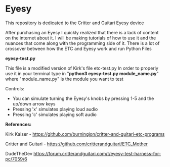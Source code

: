 # Eyesy
This repository is dedicated to the Critter and Guitari Eyesy device 

After purchasing an Eyesy I quickly realized that there is a lack of content on the internet about it. I will be making tutorials of how to use it and the nuances that come along with the programming side of it. There is a lot of crossover between how the ETC and Eyesy work and run Python Files


**eyesy-test.py** 

This file is a modified version of Kirk's file etc-test.py 
In order to properly use it in your terminal type in "**python3 eyesy-test.py module_name.py**" where "module_name.py" is the module you want to test


Controls: 
  - You can simulate turning the Eyesy's knobs by pressing 1-5 and the up/down arrow keys
  - Pressing 'x' simulates playing loud audio
  - Pressing 'c' simulates playing soft audio





**References:**

Kirk Kaiser - https://github.com/burningion/critter-and-guitari-etc-programs

Critter and Guitari - https://github.com/critterandguitari/ETC_Mother

DudeTheDev https://forum.critterandguitari.com/t/eyesy-test-harness-for-pc/7059/6
